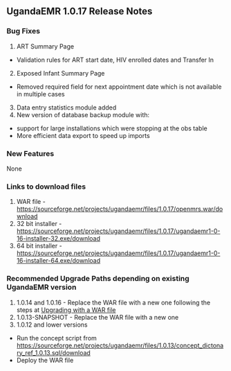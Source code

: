 ## UgandaEMR 1.0.17 Release Notes
### Bug Fixes
1. ART Summary Page
  * Validation rules for ART start date, HIV enrolled dates and Transfer In
2. Exposed Infant Summary Page
  * Removed required field for next appointment date which is not available in multiple cases 
3. Data entry statistics module added 
4. New version of database backup module with:
  * support for large installations which were stopping at the obs table 
  * More efficient data export to speed up imports 

### New Features
None 

### Links to download files
1. WAR file - https://sourceforge.net/projects/ugandaemr/files/1.0.17/openmrs.war/download
3. 32 bit installer - https://sourceforge.net/projects/ugandaemr/files/1.0.17/ugandaemr1-0-16-installer-32.exe/download
4. 64 bit installer - https://sourceforge.net/projects/ugandaemr/files/1.0.17/ugandaemr1-0-16-installer-64.exe/download

### Recommended Upgrade Paths depending on existing UgandaEMR version 
1. 1.0.14 and 1.0.16 - Replace the WAR file with a new one following the steps at [Upgrading with a WAR file](upgrading.md#upgrading-with-a-war-file)
2. 1.0.13-SNAPSHOT - Replace the WAR file with a new one 
2. 1.0.12 and lower versions 
  - Run the concept script from https://sourceforge.net/projects/ugandaemr/files/1.0.13/concept_dictonary_ref_1.0.13.sql/download
  - Deploy the WAR file 






  
